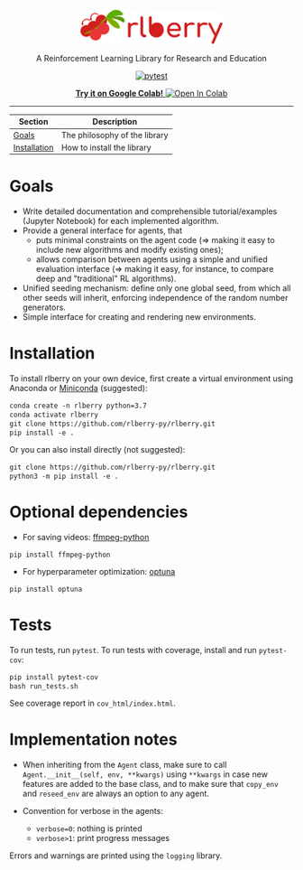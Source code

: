 <!-- Logo -->
<p align="center">
   <img src="logo/logo_wide.svg" width="50%">
</p>

<!-- Short description -->
<p align="center">
   A Reinforcement Learning Library for Research and Education
</p>

<!-- The badges -->
<p align="center">
   <a href="https://github.com/rlberry-py/rlberry/workflows/test/badge.svg">
      <img alt="pytest" src="https://github.com/rlberry-py/rlberry/workflows/test/badge.svg">
   </a>
</p>

<p align="center">
   <a href="https://colab.research.google.com/github/rlberry-py/rlberry/blob/main/notebooks/introduction_to_rlberry.ipynb">
      <b>Try it on Google Colab!</b>
      <img alt="Open In Colab" src="https://colab.research.google.com/assets/colab-badge.svg">
   </a>
</p>

<!-- Horizontal rule -->
<hr>

<!-- Table of content -->

| Section | Description |
|-|-|
| [Goals](#goals) | The philosophy of the library |
| [Installation](#installation) | How to install the library |

# Goals

* Write detailed documentation and comprehensible tutorial/examples (Jupyter Notebook) for each implemented algorithm.
* Provide a general interface for agents, that
    * puts minimal constraints on the agent code (=> making it easy to include new algorithms and modify existing ones);
    * allows comparison between agents using a simple and unified evaluation interface (=> making it easy, for instance, to compare deep and "traditional" RL algorithms).
* Unified seeding mechanism: define only one global seed, from which all other seeds will inherit, enforcing independence of the random number generators.
* Simple interface for creating and rendering new environments. 


# Installation

To install rlberry on your own device, first create a virtual environment using Anaconda or [Miniconda](https://docs.conda.io/en/latest/miniconda.html) (suggested):

```
conda create -n rlberry python=3.7
conda activate rlberry
git clone https://github.com/rlberry-py/rlberry.git
pip install -e .
```

Or you can also install directly (not suggested):

```
git clone https://github.com/rlberry-py/rlberry.git
python3 -m pip install -e .
```

# Optional dependencies

* For saving videos: [ffmpeg-python](https://github.com/kkroening/ffmpeg-python) 
```
pip install ffmpeg-python
```

* For hyperparameter optimization: [optuna](https://optuna.org/#installation)
```
pip install optuna
```


# Tests

To run tests, run `pytest`. To run tests with coverage, install and run `pytest-cov`:

```
pip install pytest-cov
bash run_tests.sh
```

See coverage report in `cov_html/index.html`.



# Implementation notes

* When inheriting from the `Agent` class, make sure to call `Agent.__init__(self, env, **kwargs)` using `**kwargs` in case new features are added to the base class, and to make sure that `copy_env` and `reseed_env` are always an option to any agent. 

* Convention for verbose in the agents:
    * `verbose=0`: nothing is printed
    * `verbose>1`: print progress messages

Errors and warnings are printed using the `logging` library.
